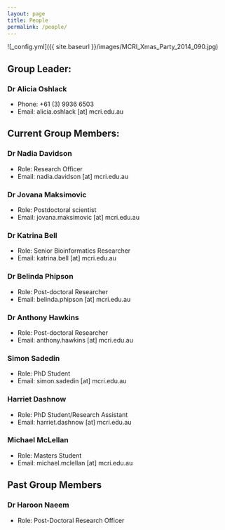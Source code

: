 ```yaml
---
layout: page
title: People
permalink: /people/
---
```


![_config.yml]({{ site.baseurl }}/images/MCRI_Xmas_Party_2014_090.jpg)

## Group Leader: 

### Dr Alicia Oshlack

* Phone: +61 (3) 9936 6503
* Email: alicia.oshlack [at] mcri.edu.au

## Current Group Members: 

### Dr Nadia Davidson
* Role: Research Officer
* Email: nadia.davidson [at] mcri.edu.au

### Dr Jovana Maksimovic
* Role: Postdoctoral scientist
* Email: jovana.maksimovic [at] mcri.edu.au

### Dr Katrina Bell
* Role: Senior Bioinformatics Researcher
* Email: katrina.bell [at] mcri.edu.au

### Dr Belinda Phipson
* Role: Post-doctoral Researcher
* Email: belinda.phipson [at] mcri.edu.au

### Dr Anthony Hawkins
 * Role: Post-doctoral Researcher
 * Email: anthony.hawkins [at] mcri.edu.au

### Simon Sadedin  
* Role: PhD Student 
* Email: simon.sadedin [at] mcri.edu.au

### Harriet Dashnow
* Role: PhD Student/Research Assistant 
* Email: harriet.dashnow [at] mcri.edu.au

### Michael McLellan  
* Role: Masters Student 
* Email: michael.mclellan [at] mcri.edu.au

## Past Group Members

### Dr Haroon Naeem  
* Role: Post-Doctoral Research Officer
